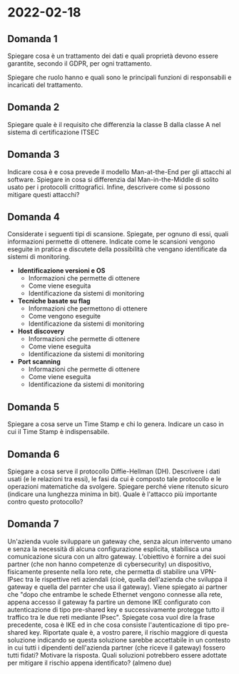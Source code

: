 # 2022-02-18

## Domanda 1

Spiegare cosa è un trattamento dei dati e quali proprietà devono essere garantite, secondo il GDPR, per ogni trattamento.

Spiegare che ruolo hanno e quali sono le principali funzioni di responsabili e incaricati del trattamento.


## Domanda 2

Spiegare quale è il requisito che differenzia la classe B dalla classe A nel sistema di certificazione ITSEC

## Domanda 3

Indicare cosa è e cosa prevede il modello Man-at-the-End per gli attacchi al software. Spiegare in cosa si differenzia dal Man-in-the-Middle di solito usato per i protocolli crittografici. Infine, descrivere come si possono mitigare questi attacchi?


## Domanda 4

Considerate i seguenti tipi di scansione. Spiegate, per ognuno di essi, quali informazioni permette di ottenere. Indicate come le scansioni vengono eseguite in pratica e discutete della  possibilità che vengano identificate da sistemi di monitoring.

- **Identificazione versioni e OS**
  - Informazioni che permette di ottenere
  - Come viene eseguita
  - Identificazione da sistemi di monitoring
- **Tecniche basate su flag**
  - Informazioni che permettono di ottenere
  - Come vengono eseguite
  - Identificazione da sistemi di monitoring
- **Host discovery**
  - Informazioni che permette di ottenere
  - Come viene eseguita
  - Identificazione da sistemi di monitoring
- **Port scanning**
  - Informazioni che permette di ottenere
  - Come viene eseguita
  - Identificazione da sistemi di monitoring

## Domanda 5

Spiegare a cosa serve un Time Stamp e chi lo genera. Indicare un caso in cui il Time Stamp è indispensabile.

## Domanda 6

Spiegare a cosa serve il protocollo Diffie-Hellman (DH). Descrivere i dati usati (e le relazioni tra essi), le fasi da cui è composto tale  protocollo e le operazioni matematiche da svolgere. Spiegare perché viene ritenuto sicuro (indicare una lunghezza minima in bit). Quale è l'attacco più importante contro questo protocollo?

## Domanda 7

Un'azienda vuole sviluppare un gateway che, senza alcun intervento umano e senza  la necessità di alcuna configurazione esplicita, stabilisca una  comunicazione sicura con un altro gateway. L'obiettivo è fornire a dei  suoi partner (che non hanno competenze di cybersecurity) un dispositivo, fisicamente presente nella loro rete, che permetta di stabilire una  VPN-IPsec tra le rispettive reti aziendali (cioè, quella dell'azienda  che sviluppa il gateway e quella del parnter che usa il gateway). Viene spiegato ai partner che "dopo che entrambe le schede Ethernet vengono  connesse alla rete, appena accesso il gateway fa partire un demone IKE configurato con autenticazione di tipo pre-shared key e successivamente  protegge tutto il traffico tra le due reti mediante IPsec". Spiegate cosa vuol dire la frase precedente, cosa è IKE ed in che cosa consiste l'autenticazione di tipo pre-shared key. Riportate quale è, a vostro parere, il rischio maggiore di questa soluzione  indicando se questa soluzione sarebbe accettabile in un contesto in cui  tutti i dipendenti dell'azienda partner (che riceve il gateway) fossero  tutti fidati? Motivare la risposta. Quali soluzioni potrebbero essere adottate per mitigare il rischio appena identificato? (almeno due)
